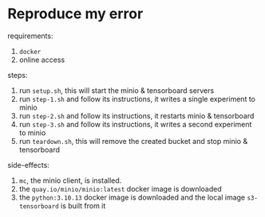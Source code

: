 # Reproduce my error
requirements:
1. `docker`
2. online access

steps:
1. run `setup.sh`, this will start the minio & tensorboard servers
2. run `step-1.sh` and follow its instructions, it writes a single experiment to minio
3. run `step-2.sh` and follow its instructions, it restarts minio & tensorboard
4. run `step-3.sh` and follow its instructions, it writes a second experiment to minio
5. run `teardown.sh`, this will remove the created bucket and stop minio & tensorboard

side-effects:
1. `mc`, the minio client, is installed.
2. the `quay.io/minio/minio:latest` docker image is downloaded
3. the `python:3.10.13` docker image is downloaded and the local image `s3-tensorboard` is built from it
